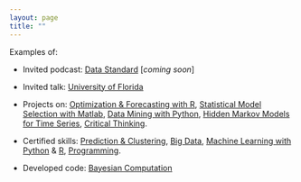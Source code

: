 ```yaml
---
layout: page
title: ""
---
```


Examples of:


* Invited podcast: [Data Standard](https://www.buzzsprout.com/1210664) [_coming soon_]

* Invited talk: [University of Florida](https://mediasite.video.ufl.edu/Mediasite/Play/159fbc7719a4430d9eb9c28f330c5a151d) 

* Projects on:  [Optimization & Forecasting with R](http://orbit.dtu.dk/files/121760283/Comparison_of_two_stochastic_techniques.pdf), [Statistical Model Selection with Matlab](https://pubs.acs.org/doi/abs/10.1021/acs.est.7b04730), [Data Mining with Python](https://www.sciencedirect.com/science/article/pii/S0043135413002753), [Hidden Markov Models for Time Series](https://www.research-collection.ethz.ch/handle/20.500.11850/116154), [Critical Thinking](http://science.sciencemag.org/content/354/6308/46).

* Certified skills: [Prediction & Clustering](https://www.coursera.org/account/accomplishments/specialization/certificate/5Q9AC2TN22S4), [Big Data](https://www.datacamp.com/statement-of-accomplishment/track/fd49fd733f7d8b13cd562548898ed57703237629), [Machine Learning with Python](https://www.datacamp.com/statement-of-accomplishment/track/5be8e14a980ee59673d740c9feaaf70700c3653c) & [R](https://www.datacamp.com/statement-of-accomplishment/track/fcdb186a6fd575fcd3a2bccbb59949bbc51b859a), [Programming](https://www.datacamp.com/statement-of-accomplishment/track/b23ca4283d6db64a71dd0e63c785a74307d2a6f0).


* Developed code: [Bayesian Computation](https://github.com/ddelgiudice/BayesianInference_HiddenMarkov) 


